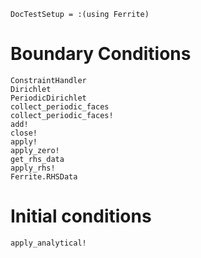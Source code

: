 ```@meta
DocTestSetup = :(using Ferrite)
```

# Boundary Conditions

```@docs
ConstraintHandler
Dirichlet
PeriodicDirichlet
collect_periodic_faces
collect_periodic_faces!
add!
close!
apply!
apply_zero!
get_rhs_data
apply_rhs!
Ferrite.RHSData
```

# Initial conditions

```@docs
apply_analytical!
```
